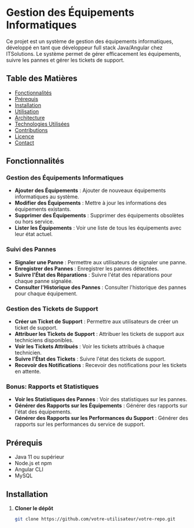 # Gestion des Équipements Informatiques

Ce projet est un système de gestion des équipements informatiques, développé en tant que développeur full stack Java/Angular chez ITSolutions. Le système permet de gérer efficacement les équipements, suivre les pannes et gérer les tickets de support.

## Table des Matières

- [Fonctionnalités](#fonctionnalités)
- [Prérequis](#prérequis)
- [Installation](#installation)
- [Utilisation](#utilisation)
- [Architecture](#architecture)
- [Technologies Utilisées](#technologies-utilisées)
- [Contributions](#contributions)
- [Licence](#licence)
- [Contact](#contact)

## Fonctionnalités

### Gestion des Équipements Informatiques
- **Ajouter des Équipements** : Ajouter de nouveaux équipements informatiques au système.
- **Modifier des Équipements** : Mettre à jour les informations des équipements existants.
- **Supprimer des Équipements** : Supprimer des équipements obsolètes ou hors service.
- **Lister les Équipements** : Voir une liste de tous les équipements avec leur état actuel.

### Suivi des Pannes
- **Signaler une Panne** : Permettre aux utilisateurs de signaler une panne.
- **Enregistrer des Pannes** : Enregistrer les pannes détectées.
- **Suivre l'État des Réparations** : Suivre l'état des réparations pour chaque panne signalée.
- **Consulter l'Historique des Pannes** : Consulter l'historique des pannes pour chaque équipement.

### Gestion des Tickets de Support
- **Créer un Ticket de Support** : Permettre aux utilisateurs de créer un ticket de support.
- **Attribuer les Tickets de Support** : Attribuer les tickets de support aux techniciens disponibles.
- **Voir les Tickets Attribués** : Voir les tickets attribués à chaque technicien.
- **Suivre l'État des Tickets** : Suivre l'état des tickets de support.
- **Recevoir des Notifications** : Recevoir des notifications pour les tickets en attente.

### Bonus: Rapports et Statistiques
- **Voir les Statistiques des Pannes** : Voir des statistiques sur les pannes.
- **Générer des Rapports sur les Équipements** : Générer des rapports sur l'état des équipements.
- **Générer des Rapports sur les Performances du Support** : Générer des rapports sur les performances du service de support.

## Prérequis

- Java 11 ou supérieur
- Node.js et npm
- Angular CLI
- MySQL

## Installation

1. **Cloner le dépôt**
   ```bash
   git clone https://github.com/votre-utilisateur/votre-repo.git
